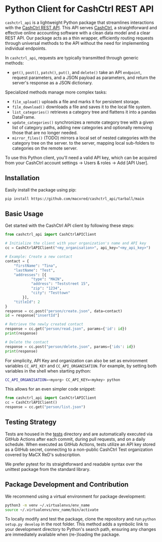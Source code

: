 # Python Client for CashCtrl REST API

`cashctrl_api` is a lightweight Python package that streamlines interactions with the [CashCtrl REST API](https://app.cashctrl.com/static/help/en/api/index.html). This API serves [CashCtrl](https://cashctrl.com), a straightforward and effective online accounting software with a clean data model and a clear REST API. Our package acts as a thin wrapper, efficiently routing requests through universal methods to the API without the need for implementing individual endpoints.

In `cashctrl_api`, requests are typically transmitted through generic methods:

- `get()`, `post()`, `patch()`, `put()`, and `delete()` take an API `endpoint`, request parameters, and a JSON payload as parameters, and return the server's response as a JSON dictionary.

Specialized methods manage more complex tasks:
- `file_upload()` uploads a file and marks it for persistent storage.
- `file_download()` downloads a file and saves it to the local file system.
- `list_categories()` retrieves a category tree and flattens it into a pandas DataFrame.
- `update_categories()` synchronizes a remote category tree with a given list of category paths,
   adding new categories and optionally removing those that are no longer needed.
- `mirror_files()` (TODO) mirrors a local set of nested categories with the category tree on the server.
    to the server, mapping local sub-folders to categories on the remote server.

To use this Python client, you'll need a valid API key, which can be acquired from your CashCtrl account settings -> Users & roles -> Add [API User].

## Installation

Easily install the package using pip:

```bash
pip install https://github.com/macxred/cashctrl_api/tarball/main
```

## Basic Usage

Get started with the CashCtrl API client by following these steps:

```python
from cashctrl_api import CashCtrlAPIClient

# Initialize the client with your organization's name and API key
cc = CashCtrlAPIClient("<my_organisation>", api_key="<my_api_key>")

# Example: Create a new contact
contact = {
    "firstName": "Tina",
    "lastName": "Test",
    "addresses": [{
            "type": "MAIN",
            "address": "Teststreet 15",
            "zip": "1234",
            "city": "Testtown"
        }],
    "titleId": 2
}
response = cc.post("person/create.json", data=contact)
id = response["insertId"]

# Retrieve the newly created contact
response = cc.get("person/read.json", params={'id': id})
print(response)

# Delete the contact
response = cc.post("person/delete.json", params={'ids': id})
print(response)
```

For simplicity, API Key and organization can also be set as environment
variables `CC_API_KEY` and `CC_API_ORGANISATION`. For example, by setting both
variables in the shell when starting python:

```bash
CC_API_ORGANISATION=<myorg> CC_API_KEY=<mykey> python
```

This allows for an even simpler code snippet:
```python
from cashctrl_api import CashCtrlAPIClient
cc = CashCtrlAPIClient()
response = cc.get("person/list.json")
```

## Testing Strategy

Tests are housed in the [tests](tests) directory and are automatically executed
via GitHub Actions after each commit, during pull requests, and on a daily
schedule. When executed as GitHub Actions, tests utilize an API key stored as a
GitHub secret, connecting to a non-public CashCtrl Test organization covered by
MaCX ReD's subscription.

We prefer pytest for its straightforward and readable syntax over the unittest
package from the standard library.


## Package Development and Contribution

We recommend using a virtual environment for package development:

```bash
python3 -m venv ~/.virtualenvs/env_name
source ~/.virtualenvs/env_name/bin/activate
```

To locally modify and test the package, clone the repository and run
`python setup.py develop` in the root folder. This method adds a symbolic link
to your development directory to Python's search path, ensuring any changes are
immediately available when (re-)loading the package.
